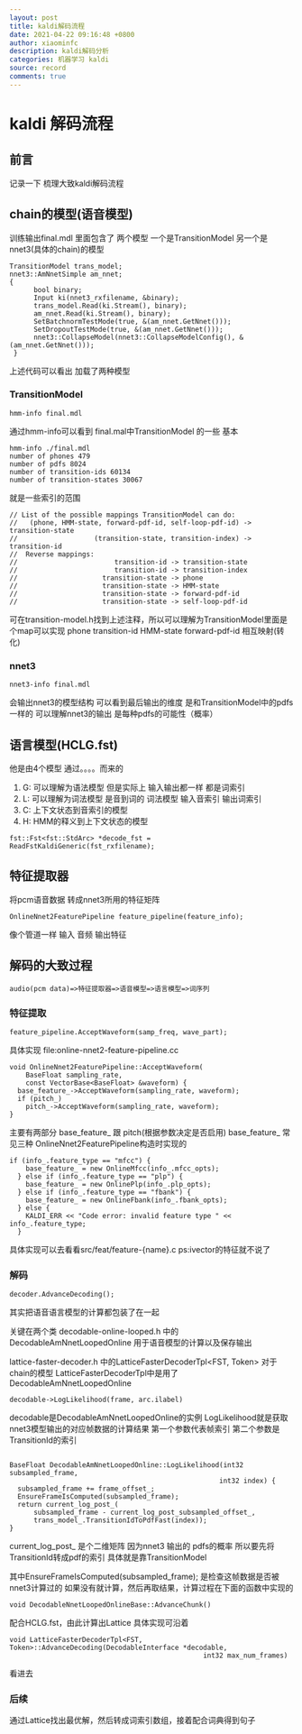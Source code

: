 ```yaml
---
layout: post
title: kaldi解码流程
date: 2021-04-22 09:16:48 +0800
author: xiaominfc
description: kaldi解码分析
categories: 机器学习 kaldi
source: record
comments: true
---
```

# kaldi 解码流程

## 前言
记录一下 梳理大致kaldi解码流程


## chain的模型(语音模型)

训练输出final.mdl 里面包含了 两个模型 一个是TransitionModel
另一个是nnet3(具体的chain)的模型

```
TransitionModel trans_model;
nnet3::AmNnetSimple am_nnet;
{
      bool binary;
      Input ki(nnet3_rxfilename, &binary);
      trans_model.Read(ki.Stream(), binary);
      am_nnet.Read(ki.Stream(), binary);
      SetBatchnormTestMode(true, &(am_nnet.GetNnet()));
      SetDropoutTestMode(true, &(am_nnet.GetNnet()));
      nnet3::CollapseModel(nnet3::CollapseModelConfig(), &(am_nnet.GetNnet()));
 }

```
上述代码可以看出 加载了两种模型

### TransitionModel

```
hmm-info final.mdl
```

通过hmm-info可以看到 final.mal中TransitionModel 的一些 基本

```
hmm-info ./final.mdl 
number of phones 479 
number of pdfs 8024
number of transition-ids 60134
number of transition-states 30067
```
就是一些索引的范围

```
// List of the possible mappings TransitionModel can do:
//   (phone, HMM-state, forward-pdf-id, self-loop-pdf-id) -> transition-state
//                   (transition-state, transition-index) -> transition-id
//  Reverse mappings:
//                        transition-id -> transition-state
//                        transition-id -> transition-index
//                     transition-state -> phone
//                     transition-state -> HMM-state
//                     transition-state -> forward-pdf-id
//                     transition-state -> self-loop-pdf-id
```

可在transition-model.h找到上述注释，所以可以理解为TransitionModel里面是个map可以实现
phone transition-id  HMM-state forward-pdf-id 相互映射(转化)

### nnet3

```
nnet3-info final.mdl
```

会输出nnet3的模型结构 可以看到最后输出的维度 是和TransitionModel中的pdfs一样的
可以理解nnet3的输出 是每种pdfs的可能性（概率）

## 语言模型(HCLG.fst)

他是由4个模型 通过。。。。而来的

1. G: 可以理解为语法模型 但是实际上 输入输出都一样 都是词索引
2. L: 可以理解为词法模型 是音到词的 词法模型 输入音索引 输出词索引
3. C: 上下文状态到音索引的模型
4. H: HMM的释义到上下文状态的模型


```
fst::Fst<fst::StdArc> *decode_fst = ReadFstKaldiGeneric(fst_rxfilename);

```

## 特征提取器
将pcm语音数据 转成nnet3所用的特征矩阵

```
OnlineNnet2FeaturePipeline feature_pipeline(feature_info);
```

像个管道一样 输入 音频 输出特征

## 解码的大致过程

```
audio(pcm data)=>特征提取器=>语音模型=>语言模型=>词序列

```


### 特征提取

```
feature_pipeline.AcceptWaveform(samp_freq, wave_part);
```

具体实现
file:online-nnet2-feature-pipeline.cc

```
void OnlineNnet2FeaturePipeline::AcceptWaveform(
    BaseFloat sampling_rate,
    const VectorBase<BaseFloat> &waveform) {
  base_feature_->AcceptWaveform(sampling_rate, waveform);
  if (pitch_)
    pitch_->AcceptWaveform(sampling_rate, waveform);
}

```

主要有两部分 base_feature_ 跟 pitch(根据参数决定是否启用)
base_feature_ 常见三种 OnlineNnet2FeaturePipeline构造时实现的

```
if (info_.feature_type == "mfcc") {
    base_feature_ = new OnlineMfcc(info_.mfcc_opts);
  } else if (info_.feature_type == "plp") {
    base_feature_ = new OnlinePlp(info_.plp_opts);
  } else if (info_.feature_type == "fbank") {
    base_feature_ = new OnlineFbank(info_.fbank_opts);
  } else {
    KALDI_ERR << "Code error: invalid feature type " << info_.feature_type;
  }
```

具体实现可以去看看src/feat/feature-{name}.c
ps:ivector的特征就不说了

### 解码

```
decoder.AdvanceDecoding();
```
其实把语音语言模型的计算都包装了在一起

关键在两个类
decodable-online-looped.h 中的DecodableAmNnetLoopedOnline 用于语音模型的计算以及保存输出

lattice-faster-decoder.h 中的LatticeFasterDecoderTpl<FST, Token> 对于chain的模型 LatticeFasterDecoderTpl中是用了DecodableAmNnetLoopedOnline 

```
decodable->LogLikelihood(frame, arc.ilabel)

```
decodable是DecodableAmNnetLoopedOnline的实例 
LogLikelihood就是获取nnet3模型输出的对应帧数据的计算结果 第一个参数代表帧索引 第二个参数是TransitionId的索引

```

BaseFloat DecodableAmNnetLoopedOnline::LogLikelihood(int32 subsampled_frame,
                                                    int32 index) {
  subsampled_frame += frame_offset_;
  EnsureFrameIsComputed(subsampled_frame);
  return current_log_post_(
      subsampled_frame - current_log_post_subsampled_offset_,
      trans_model_.TransitionIdToPdfFast(index));
}

```
current_log_post_ 是个二维矩阵 因为nnet3 输出的 pdfs的概率 所以要先将TransitionId转成pdf的索引 具体就是靠TransitionModel

其中EnsureFrameIsComputed(subsampled_frame); 是检查这帧数据是否被nnet3计算过的 如果没有就计算，然后再取结果，计算过程在下面的函数中实现的

```
void DecodableNnetLoopedOnlineBase::AdvanceChunk()
```

配合HCLG.fst，由此计算出Lattice 具体实现可沿着

```
void LatticeFasterDecoderTpl<FST, Token>::AdvanceDecoding(DecodableInterface *decodable,
                                                int32 max_num_frames)
```
看进去 


### 后续 
通过Lattice找出最优解，然后转成词索引数组，接着配合词典得到句子



